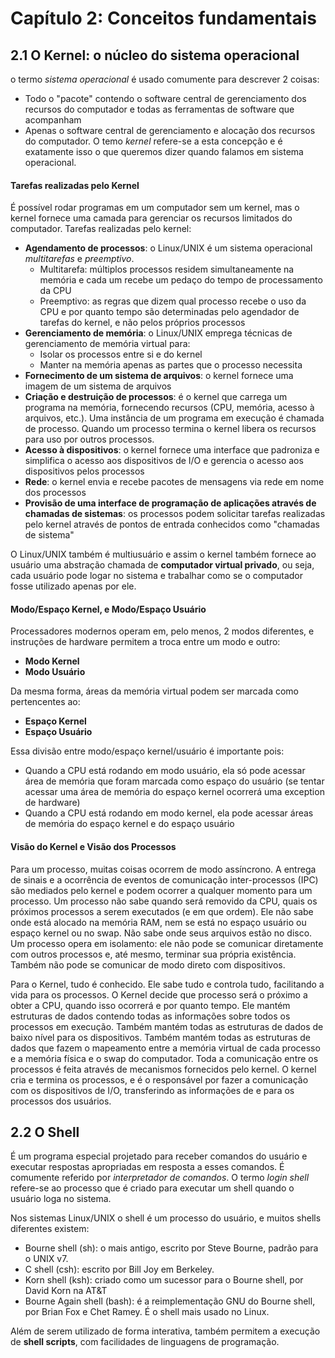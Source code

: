 # Capítulo 2: Conceitos fundamentais


## 2.1 O Kernel: o núcleo do sistema operacional

o termo *sistema operacional* é usado comumente para descrever 2 coisas:

* Todo o "pacote" contendo o software central de gerenciamento dos recursos do
  computador e todas as ferramentas de software que acompanham
* Apenas o software central de gerenciamento e alocação dos recursos do
  computador. O temo *kernel* refere-se a esta concepção e é exatamente isso o
  que queremos dizer quando falamos em sistema operacional.

#### Tarefas realizadas pelo Kernel

É possível rodar programas em um computador sem um kernel, mas o kernel fornece
uma camada para gerenciar os recursos limitados do computador. Tarefas
realizadas pelo kernel:

* **Agendamento de processos**: o Linux/UNIX é um sistema operacional
  *multitarefas* e *preemptivo*.
  * Multitarefa: múltiplos processos residem simultaneamente na memória e cada
    um recebe um pedaço do tempo de processamento da CPU
  * Preemptivo: as regras que dizem qual processo recebe o uso da CPU e por
    quanto tempo são determinadas pelo agendador de tarefas do kernel, e não
    pelos próprios processos
* **Gerenciamento de memória**: o Linux/UNIX emprega técnicas de gerenciamento
  de memória virtual para:
  * Isolar os processos entre si e do kernel
  * Manter na memória apenas as partes que o processo necessita
* **Fornecimento de um sistema de arquivos**: o kernel fornece uma imagem de um
  sistema de arquivos
* **Criação e destruição de processos**: é o kernel que carrega um programa na
  memória, fornecendo recursos (CPU, memória, acesso à arquivos, etc.). Uma
  instância de um programa em execução é chamada de processo. Quando um processo
  termina o kernel libera os recursos para uso por outros processos.
* **Acesso à dispositivos**: o kernel fornece uma interface que padroniza e
  simplifica o acesso aos dispositivos de I/O e gerencia o acesso aos
  dispositivos pelos processos
* **Rede**: o kernel envia e recebe pacotes de mensagens via rede em nome dos
  processos
* **Provisão de uma interface de programação de aplicações através de chamadas
  de sistemas**: os processos podem solicitar tarefas realizadas pelo kernel
  através de pontos de entrada conhecidos como "chamadas de sistema"

O Linux/UNIX também é multiusuário e assim o kernel também fornece ao usuário
uma abstração chamada de **computador virtual privado**, ou seja, cada usuário
pode logar no sistema e trabalhar como se o computador fosse utilizado apenas
por ele.

#### Modo/Espaço Kernel, e Modo/Espaço Usuário

Processadores modernos operam em, pelo menos, 2 modos diferentes, e instruções
de hardware permitem a troca entre um modo e outro:

* **Modo Kernel**
* **Modo Usuário**

Da mesma forma, áreas da memória virtual podem ser marcada como pertencentes ao:

* **Espaço Kernel**
* **Espaço Usuário**

Essa divisão entre modo/espaço kernel/usuário é importante pois:

* Quando a CPU está rodando em modo usuário, ela só pode acessar área de memória
  que foram marcada como espaço do usuário (se tentar acessar uma área de
  memória do espaço kernel ocorrerá uma exception de hardware)
* Quando a CPU está rodando em modo kernel, ela pode acessar áreas de memória do
  espaço kernel e do espaço usuário


#### Visão do Kernel e Visão dos Processos

Para um processo, muitas coisas ocorrem de modo assíncrono. A entrega de sinais
e a ocorrência de eventos de comunicação inter-processos (IPC) são mediados
pelo kernel e podem ocorrer a qualquer momento para um processo. Um processo não
sabe quando será removido da CPU, quais os próximos processos a serem executados
(e em que ordem). Ele não sabe onde está alocado na memória RAM, nem se está no
espaço usuário ou espaço kernel ou no swap. Não sabe onde seus arquivos estão no
disco. Um processo opera em isolamento: ele não pode se comunicar diretamente
com outros processos e, até mesmo, terminar sua própria existência. Também não
pode se comunicar de modo direto com dispositivos.

Para o Kernel, tudo é conhecido. Ele sabe tudo e controla tudo, facilitando a
vida para os processos. O Kernel decide que processo será o próximo a obter a
CPU, quando isso ocorrerá e por quanto tempo. Ele mantém estruturas de dados
contendo todas as informações sobre todos os processos em execução. Também
mantém todas as estruturas de dados de baixo nível para os dispositivos. Também
mantém todas as estruturas de dados que fazem o mapeamento entre a memória
virtual de cada processo e a memória física e o swap do computador. Toda a
comunicação entre os processos é feita através de mecanismos fornecidos pelo
kernel. O kernel cria e termina os processos, e é o responsável por fazer a
comunicação com os dispositivos de I/O, transferindo as informações de e para os
processos dos usuários.


## 2.2 O Shell

É um programa especial projetado para receber comandos do usuário e executar
respostas apropriadas em resposta a esses comandos. É comumente referido por
*interpretador de comandos*. O termo *login shell* refere-se ao processo que é
criado para executar um shell quando o usuário loga no sistema.

Nos sistemas Linux/UNIX o shell é um processo do usuário, e muitos shells
diferentes existem:

* Bourne shell (sh): o mais antigo, escrito por Steve Bourne, padrão para o UNIX
  v7.
* C shell (csh): escrito por Bill Joy em Berkeley.
* Korn shell (ksh): criado como um sucessor para o Bourne shell, por David Korn
  na AT&T
* Bourne Again shell (bash): é a reimplementação GNU do Bourne shell, por Brian
  Fox e Chet Ramey. É o shell mais usado no Linux.

Além de serem utilizado de forma interativa, também permitem a execução de
**shell scripts**, com facilidades de linguagens de programação.
